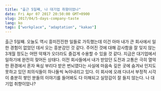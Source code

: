 ```yaml
---
title: "출근 5일째, 나 대기업 취향이었나"
date: Fri Apr 07 2017 20:50:00 GMT+0900
slug: 2017/04/5-days-company-taste
lang: ko
tags: ["workplace", "adaptation", "kakao"]
---
```


출근 5일째. 오늘도 역시 흥미진진한 일들로 가득했는데 이건 아마 내가 큰 회사에서 일한 경험이 없었던 데서 오는 흥분감인 것 같다. 주어진 것에 대해 감사함을 잘 잊지 않는 3개월 정도는 어떤 악재가 오더라도 즐겁게 수용할 수 있을 것 같다. 지금은 대기업에서 일하기에 완전히 젖어든 상태다. 이전 회사들에서 내가 받았던 도전과 고통은 극히 열악한 환경에서 혼자 욕심 부리다 받은 번뇌였다는 사실에 마음속 깊은 곳에 숨겨놔 인지도 못하고 있던 죄의식들이 하나둘씩 녹아내리고 있다. 이 회사에 오래 다녀서 부정적 시각이 충분히 쌓인 분들의 이야기를 들어봐도 다 이해되고 실망감이 잘 들지 않는다. 나 대기업 취향이었나?
